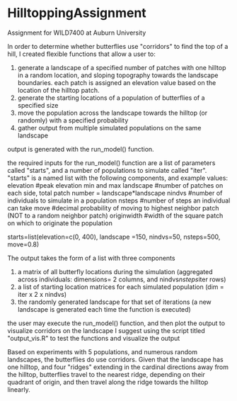 # HilltoppingAssignment
Assignment for WILD7400 at Auburn University

In order to determine whether butterflies use "corridors" to find the top of a hill, I created flexible functions that allow a user to:
1. generate a landscape of a specified number of patches with one hilltop in a random location, and sloping topography towards the landscape boundaries. each patch is assigned an elevation value based on the location of the hilltop patch.
2. generate the starting locations of a population of butterflies of a specified size
3. move the population across the landscape towards the hilltop (or randomly) with a specified probability
4. gather output from multiple simulated populations on the same landscape

output is generated with the run_model() function.

the required inputs for the run_model() function are a list of parameters called "starts", and a number of populations to simulate called "iter".
"starts" is a named list with the following components, and example values:
elevation   #peak elevation min and max
landscape   #number of patches on each side, total patch number = landscape*landscape
nindvs      #number of individuals to simulate in a population
nsteps      #number of steps an individual can take
move        #decimal probability of moving to highest neighbor patch (NOT to a random neighbor patch)
originwidth #width of the square patch on which to originate the population

starts=list(elevation=c(0, 400), landscape =150, nindvs=50, nsteps=500, move=0.8)

The output takes the form of a list with three components
1. a matrix of all butterfly locations during the simulation (aggregated across individuals: dimensions= 2 columns, and nindvs*nsteps*iter rows)
2. a list of starting location matrices for each simulated population (dim = iter x 2 x nindvs)
3. the randomly generated landscape for that set of iterations (a new landscape is generated each time the function is executed)

the user may execute the run_model() function, and then plot the output to visualize corridors on the landscape
I suggest using the script titled "output_vis.R" to test the functions and visualize the output

Based on experiments with 5 populations, and numerous random landscapes, the butterflies do use corridors. Given that the landscape has one hilltop, and four "ridges" extending in the cardinal directions away from the hilltop, butterflies travel to the nearest ridge, depending on their quadrant of origin, and then travel along the ridge towards the hilltop linearly.


